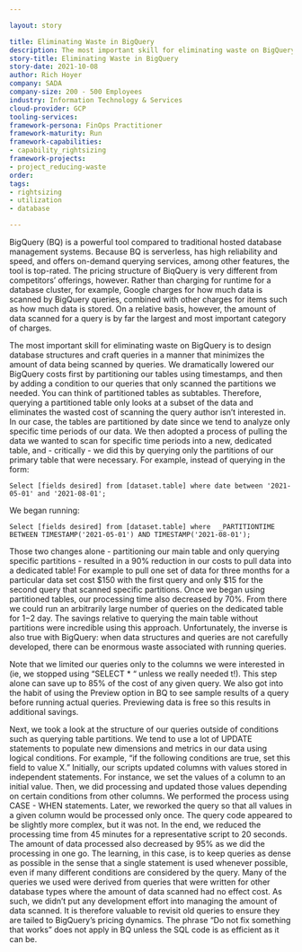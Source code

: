 ```yaml
---

layout: story

title: Eliminating Waste in BigQuery
description: The most important skill for eliminating waste on BigQuery is to design database structures and craft queries in a manner that minimizes the amount of data being scanned by queries. We dramatically lowered our BigQuery costs first by partitioning our tables using timestamps, and then by adding a condition to our queries that only scanned the partitions we needed.
story-title: Eliminating Waste in BigQuery
story-date: 2021-10-08
author: Rich Hoyer
company: SADA
company-size: 200 - 500 Employees
industry: Information Technology & Services
cloud-provider: GCP
tooling-services:
framework-persona: FinOps Practitioner
framework-maturity: Run
framework-capabilities:
- capability_rightsizing
framework-projects:
- project_reducing-waste
order:
tags:
- rightsizing
- utilization
- database

---
```


BigQuery (BQ) is a powerful tool compared to traditional hosted database management systems. Because BQ is serverless, has high reliability and speed, and offers on-demand querying services, among other features, the tool is top-rated. The pricing structure of BiqQuery is very different from competitors’ offerings, however. Rather than charging for runtime for a database cluster, for example, Google charges for how much data is scanned by BigQuery queries, combined with other charges for items such as how much data is stored. On a relative basis, however, the amount of data scanned for a query is by far the largest and most important category of charges.

The most important skill for eliminating waste on BigQuery is to design database structures and craft queries in a manner that minimizes the amount of data being scanned by queries. We dramatically lowered our BigQuery costs first by partitioning our tables using timestamps, and then by adding a condition to our queries that only scanned the partitions we needed. You can think of partitioned tables as subtables. Therefore, querying a partitioned table only looks at a subset of the data and eliminates the wasted cost of scanning the query author isn’t interested in. In our case, the tables are partitioned by date since we tend to analyze only specific time periods of our data. We then adopted a process of pulling the data we wanted to scan for specific time periods into a new, dedicated table, and - critically - we did this by querying only the partitions of our primary table that were necessary. For example, instead of querying in the form:

```Select [fields desired] from [dataset.table] where date between '2021-05-01' and '2021-08-01';```

We began running:

```Select [fields desired] from [dataset.table] where  _PARTITIONTIME BETWEEN TIMESTAMP('2021-05-01') AND TIMESTAMP('2021-08-01');```

Those two changes alone - partitioning our main table and only querying specific partitions - resulted in a 90% reduction in our costs to pull data into a dedicated table! For example to pull one set of data for three months for a particular data set cost $150 with the first query and only $15 for the second query that scanned specific partitions. Once we began using partitioned tables, our processing time also decreased by 70%. From there we could run an arbitrarily large number of queries on the dedicated table for $1-$2 day. The savings relative to querying the main table without partitions were incredible using this approach. Unfortunately, the inverse is also true with BigQuery: when data structures and queries are not carefully developed, there can be enormous waste associated with running queries.

Note that we limited our queries only to the columns we were interested in (ie, we stopped using “SELECT * “ unless we really needed t!). This step alone can save up to 85% of the cost of any given query. We also got into the habit of using the Preview option in BQ to see sample results of a query before running actual queries. Previewing data is free so this results in additional savings.

Next, we took a look at the structure of our queries outside of conditions such as querying table partitions. We tend to use a lot of UPDATE statements to populate new dimensions and metrics in our data using logical conditions. For example, “if the following conditions are true, set this field to value X.” Initially, our scripts updated columns with values stored in independent statements. For instance, we set the values of a column to an initial value. Then, we did processing and updated those values depending on certain conditions from other columns. We performed the process using CASE - WHEN statements. Later, we reworked the query so that all values in a given column would be processed only once. The query code appeared to be slightly more complex, but it was not. In the end, we reduced the processing time from 45 minutes for a representative script to 20 seconds. The amount of data processed also decreased by 95% as we did the processing in one go. The learning, in this case, is to keep queries as dense as possible in the sense that a single statement is used whenever possible, even if many different conditions are considered by the query. Many of the queries we used were derived from queries that were written for other database types where the amount of data scanned had no effect cost. As such, we didn’t put any development effort into managing the amount of data scanned. It is therefore valuable to revisit old queries to ensure they are tailed to BigQuery’s pricing dynamics. The phrase “Do not fix something that works” does not apply in BQ unless the SQL code is as efficient as it can be.
